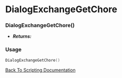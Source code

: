 # DialogExchangeGetChore

### DialogExchangeGetChore()
- ***Returns:*** 

### Usage

```Lua
DialogExchangeGetChore()
```


[Back To Scripting Documentation](../README.md)
